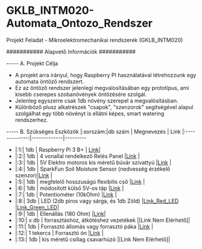 # GKLB_INTM020-Automata_Ontozo_Rendszer
Projekt Feladat - Mikroelektromechanikai rendszerek (GKLB_INTM020)

########### Alapvető Információk ###########


----- A. Projekt Célja 
 
- A projekt arra irányul, hogy Raspberry PI használatával létrehozzunk egy automata öntöző rendszert.
- Ez az öntöző rendszer jelenlegi megvalosításában egy prototípus, ami kisebb cserepes szobanövények öntözésére szolgál.
- Jelenleg egyszerre csak 1db növény szerepel a megvalósításban.
- Különböző plusz alkatrészek "csapok", "szenzorok" segítségével alapul szolgálhat egy több növényt is ellátni képes, smart watering rendszerhez.

----- B. Szükséges Eszközök
|:sorszám:|db szám | Megnevezés | Link
|:-------------:|-------------|---------

- |:1:| 1db | Raspberry Pi 3 B+ |	[Link](https://www.amazon.de/-/en/Raspberry-1373331-Model-Motherboard-1GB/dp/B07BFH96M3/ref=sr_1_2?crid=MX10MM81RM3H&keywords=raspberry+pi+3b%2B&qid=1639915724&sprefix=raspberry+pi+3b%2B%2Caps%2C154&sr=8-2)|
- |:2:| 1db | 4 vonallal rendelkező Relés Panel |[Link](https://www.amazon.co.uk/dp/B0057OC5O8/ref=as_at?slotNum=3&ie=UTF8&linkCode=gs2&linkId=79128c0fb9efa41048a1490b5007a164&imprToken=8aetm8z5QJ4fvAjzwZJJ0g&creativeASIN=B0057OC5O8&tag=thecybome-21&creative=9325&camp=1789) |
- |:3:| 1db | 5V Elektro motoros kis méretű búvár szivattyú |[Link](https://www.amazon.co.uk/dp/B075JHL9CC/ref=as_at?slotNum=4&ie=UTF8&linkCode=gs4&linkId=bbb6764dfd57c0775e909dbad50ba711&imprToken=8aetm8z5QJ4fvAjzwZJJ0g&creativeASIN=B01LWQCXEL&tag=thecybome-21&creative=9325&camp=1789) |
- |:4:| 1db | SparkFun Soil Moisture Sensor (nedvesség érzékelő szenzor)|[Link](https://www.sparkfun.com/products/13637) |	
- |:5:| 1db | megfelelő hosszuságú flexibilis cső |[Link](https://www.invitalpet.hu/egyeb-osszekoto-elemek-csovek/invital-nagynyomasu-tomlo-10-meter?gclid=Cj0KCQiAzfuNBhCGARIsAD1nu-8OYM1Z07GT0zlfZfbim2RMiIW-HyBwdpWlgQM-I3xOAeZMvGaMxj0aAldlEALw_wcB) |
- |:6:| 1db | módosított külső 5V-os táp |[Link](https://tok-shop.hu/Halozati-tolto-adapter-5V-2000-mAh-USB-aljzat-microUSB-kabellel-Forever-feher-TC-01?gclid=Cj0KCQiAzfuNBhCGARIsAD1nu-9Ao94l3MWwPny78SevyivQl2zEzVdAjxRE2uBA29dB63XQ9SVi310aAhCAEALw_wcB) |
- |:7:| 1db | Potentiométer (10kOhm) |[Link](https://hu.farnell.com/tt-electronics-bi-technologies/p160kn-0qd15b10k/rotary-potentiometer-10kohm-16mm/dp/1782728?gclid=Cj0KCQiAzfuNBhCGARIsAD1nu--AaJTQH_BDBb4y6vAlDmec82BW9SiFY-LAyryHNM-SzqTraqJCZekaAlPdEALw_wcB&mckv=svgGb5eyG_dc|pcrid|513928396223|plid||kword||match||slid||product|1782728|pgrid|120785174877|ptaid|aud-910428655609:pla-327846201734|&CMP=KNC-GHU-GEN-SHOPPING-Whoop-14-April-2021&gross_price=true) |
- |:8:| 3db | LED (2db piros vagy sárga, és 1db Zöld) |[Link_Red_LED](https://hu.farnell.com/multicomp-pro/mp008247/led-red-4mcd-629nm-5mm/dp/3796273?st=led%20diode) |[Link_Green_LED](https://hu.farnell.com/multicomp-pro/mp008248/led-green-2-5mcd-572nm-5mm/dp/3796274?st=led%20diode)|
- |:9:| 1db | Ellenállás (180 Ohm) |[Link](https://hu.farnell.com/multicomp/mf25-180r/res-180r-1-250mw-axial-metal-film/dp/9341420)|
- |:10:| x db | forrasztáshoz, átkötéshez vezetékek |[Link Nem Elérhető]|
- |:11:| 1db | Forrasztó állomás  vagy forrasztó páka |[Link](https://www.tme.eu/hu/details/zd-8936/forrasztoallomasok/solder-peak/?brutto=1&currency=HUF&gclid=Cj0KCQiAzfuNBhCGARIsAD1nu-_ZVF3PJP1aslpOpv1mBtR50LPO2CGGuKM38K7FnIKPUt6Sswdix6oaAqurEALw_wcB) |
- |:12:| 1 tekercs | Forrasztó ón |[Link](https://www.forrasztastechnologia.hu/forrasz-anyagok/forraszto-on) |
- |:13:| 1db | kis méretű csillag csavarhúzó |[Link Nem Elérhető]|
